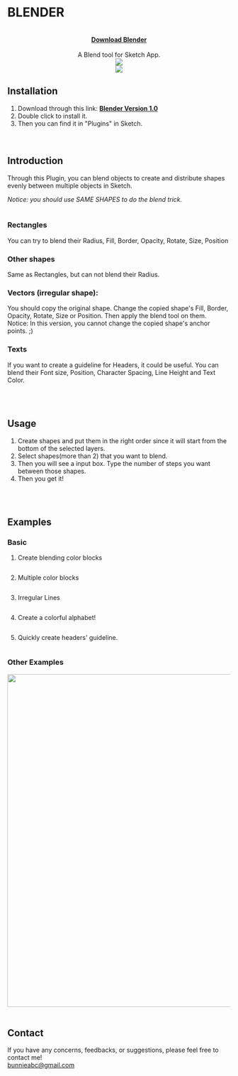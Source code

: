 # BLENDER
 


 
<p align="center">
  <br>
  <strong><a href="https://github.com/bunnieabc/Blender/raw/master/download/Blender.zip">Download Blender</a></strong> <br><br>
  A Blend tool for Sketch App. <br>
  <img src = "https://github.com/bunnieabc/Blender/blob/master/doc/logo.png"/>
  <br>
  <img src = "https://github.com/bunnieabc/Blender/blob/master/doc/blender-logo.gif"/>
</p>

## Installation
1. Download through this link: <a href="https://github.com/bunnieabc/Blender/raw/master/download/Blender.zip">**Blender Version 1.0**</a> <br>
2. Double click to install it.<br>
3. Then you can find it in "Plugins" in Sketch.<br>
<br><br>

## Introduction  
Through this Plugin, you can blend objects to create and distribute shapes evenly between multiple objects in Sketch.

*Notice: you should use SAME SHAPES to do the blend trick.*
<br><br>
### Rectangles 
You can try to blend their Radius, Fill, Border, Opacity, Rotate, Size, Position
<br>
### Other shapes  
Same as Rectangles, but can not blend their Radius.
<br>
### Vectors (irregular shape):  
You should copy the original shape. Change the copied shape's Fill, Border, Opacity, Rotate, Size or Position. Then apply the blend tool on them.<br>
Notice: In this version, you cannot change the copied shape's anchor points. ;)
<br>
### Texts
If you want to create a guideline for Headers, it could be useful. You can blend their Font size, Position, Character Spacing, Line Height and Text Color.

<br><br>
## Usage  
1. Create shapes and put them in the right order since it will start from the bottom of the selected layers.<br>
2. Select shapes(more than 2) that you want to blend.<br>
3. Then you will see a input box. Type the number of steps you want between those shapes.<br>
4. Then you get it!<br>

<br><br>
## Examples
### Basic

1. Create blending color blocks <br>
<img src="https://github.com/bunnieabc/Blender/blob/master/doc/blender-ex1.gif" alt="">
<br>

2. Multiple color blocks <br>
<img src="https://github.com/bunnieabc/Blender/blob/master/doc/blender-ex2-1.gif" alt="">
<br>

3. Irregular Lines <br>
<img src="https://github.com/bunnieabc/Blender/blob/master/doc/blender-ex3.gif" alt="">
<br>

4. Create a colorful alphabet! <br>
<img src="https://github.com/bunnieabc/Blender/blob/master/doc/blender-ex2.gif" alt="">
<br>

5. Quickly create headers' guideline. <br>
<img src="https://github.com/bunnieabc/Blender/blob/master/doc/blender-ex5.gif" alt="">
<br>

<h3>Other Examples</h3>
<img src="https://github.com/bunnieabc/Blender/blob/master/doc/other.png" alt="" width="750">
<br>
<br>
<h2>Contact</h2>

If you have any concerns, feedbacks, or suggestions, please feel free to contact me! <br>
<a href="mailto:bunnieabc@gmail.com"> bunnieabc@gmail.com </a>
